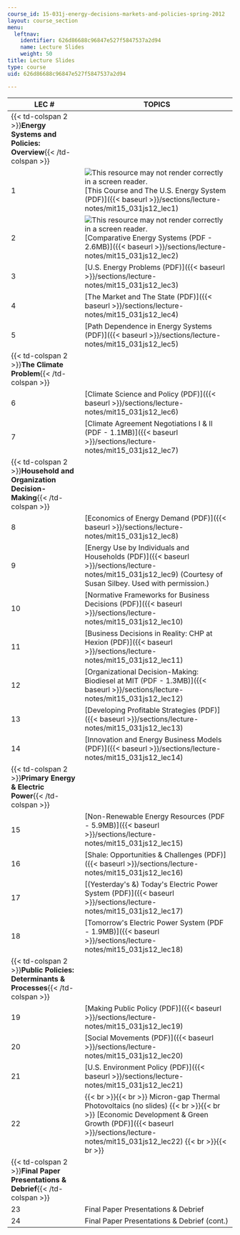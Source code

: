 ```yaml
---
course_id: 15-031j-energy-decisions-markets-and-policies-spring-2012
layout: course_section
menu:
  leftnav:
    identifier: 626d86688c96847e527f5847537a2d94
    name: Lecture Slides
    weight: 50
title: Lecture Slides
type: course
uid: 626d86688c96847e527f5847537a2d94

---
```


| LEC # | TOPICS |
| --- | --- |
| {{< td-colspan 2 >}}**Energy Systems and Policies: Overview**{{< /td-colspan >}} ||
| 1 | ![This resource may not render correctly in a screen reader.](/images/inacessible.gif)[This Course and The U.S. Energy System (PDF)]({{< baseurl >}}/sections/lecture-notes/mit15_031js12_lec1) |
| 2 | ![This resource may not render correctly in a screen reader.](/images/inacessible.gif)[Comparative Energy Systems (PDF - 2.6MB)]({{< baseurl >}}/sections/lecture-notes/mit15_031js12_lec2) |
| 3 | [U.S. Energy Problems (PDF)]({{< baseurl >}}/sections/lecture-notes/mit15_031js12_lec3) |
| 4 | [The Market and The State (PDF)]({{< baseurl >}}/sections/lecture-notes/mit15_031js12_lec4) |
| 5 | [Path Dependence in Energy Systems (PDF)]({{< baseurl >}}/sections/lecture-notes/mit15_031js12_lec5) |
| {{< td-colspan 2 >}}**The Climate Problem**{{< /td-colspan >}} ||
| 6 | [Climate Science and Policy (PDF)]({{< baseurl >}}/sections/lecture-notes/mit15_031js12_lec6) |
| 7 | [Climate Agreement Negotiations I & II (PDF - 1.1MB)]({{< baseurl >}}/sections/lecture-notes/mit15_031js12_lec7) |
| {{< td-colspan 2 >}}**Household and Organization Decision-Making**{{< /td-colspan >}} ||
| 8 | [Economics of Energy Demand (PDF)]({{< baseurl >}}/sections/lecture-notes/mit15_031js12_lec8) |
| 9 | [Energy Use by Individuals and Households (PDF)]({{< baseurl >}}/sections/lecture-notes/mit15_031js12_lec9) (Courtesy of Susan Silbey. Used with permission.) |
| 10 | [Normative Frameworks for Business Decisions (PDF)]({{< baseurl >}}/sections/lecture-notes/mit15_031js12_lec10) |
| 11 | [Business Decisions in Reality: CHP at Hexion (PDF)]({{< baseurl >}}/sections/lecture-notes/mit15_031js12_lec11) |
| 12 | [Organizational Decision-Making: Biodiesel at MIT (PDF - 1.3MB)]({{< baseurl >}}/sections/lecture-notes/mit15_031js12_lec12) |
| 13 | [Developing Profitable Strategies (PDF)]({{< baseurl >}}/sections/lecture-notes/mit15_031js12_lec13) |
| 14 | [Innovation and Energy Business Models (PDF)]({{< baseurl >}}/sections/lecture-notes/mit15_031js12_lec14) |
| {{< td-colspan 2 >}}**Primary Energy & Electric Power**{{< /td-colspan >}} ||
| 15 | [Non-Renewable Energy Resources (PDF - 5.9MB)]({{< baseurl >}}/sections/lecture-notes/mit15_031js12_lec15) |
| 16 | [Shale: Opportunities & Challenges (PDF)]({{< baseurl >}}/sections/lecture-notes/mit15_031js12_lec16) |
| 17 | [(Yesterday's &) Today's Electric Power System (PDF)]({{< baseurl >}}/sections/lecture-notes/mit15_031js12_lec17) |
| 18 | [Tomorrow's Electric Power System (PDF - 1.9MB)]({{< baseurl >}}/sections/lecture-notes/mit15_031js12_lec18) |
| {{< td-colspan 2 >}}**Public Policies: Determinants & Processes**{{< /td-colspan >}} ||
| 19 | [Making Public Policy (PDF)]({{< baseurl >}}/sections/lecture-notes/mit15_031js12_lec19) |
| 20 | [Social Movements (PDF)]({{< baseurl >}}/sections/lecture-notes/mit15_031js12_lec20) |
| 21 | [U.S. Environment Policy (PDF)]({{< baseurl >}}/sections/lecture-notes/mit15_031js12_lec21) |
| 22 |  {{< br >}}{{< br >}} Micron-gap Thermal Photovoltaics (no slides) {{< br >}}{{< br >}} [Economic Development & Green Growth (PDF)]({{< baseurl >}}/sections/lecture-notes/mit15_031js12_lec22) {{< br >}}{{< br >}}  |
| {{< td-colspan 2 >}}**Final Paper Presentations & Debrief**{{< /td-colspan >}} ||
| 23 | Final Paper Presentations & Debrief |
| 24 | Final Paper Presentations & Debrief (cont.)